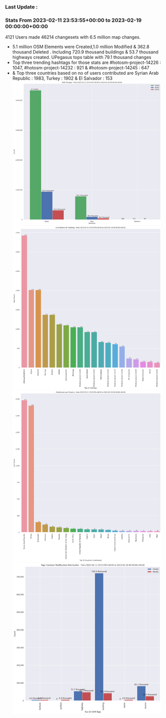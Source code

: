 ### Last Update :

### Stats From 2023-02-11 23:53:55+00:00 to 2023-02-19 00:00:00+00:00

4121 Users made 46214 changesets with 6.5 million map changes.
- 5.1 million OSM Elements were Created,1.0 million Modified & 362.8 thousand Deleted . Including 720.9 thousand buildings & 53.7 thousand highways created. UPegasus tops table with 79.1 thousand changes
- Top three trending hashtags for those stats are #hotosm-project-14226 : 1047, #hotosm-project-14232 : 921 & #hotosm-project-14245 : 647
-  & Top three countries based on no of users contributed are Syrian Arab Republic : 1983, Turkey : 1902 & El Salvador : 153
![Alt text](./charts/osm_changes.png) 
![Alt text](./charts/users_per_hashtag.png) 
![Alt text](./charts/users_per_country.png) 
![Alt text](./charts/tags.png) 
